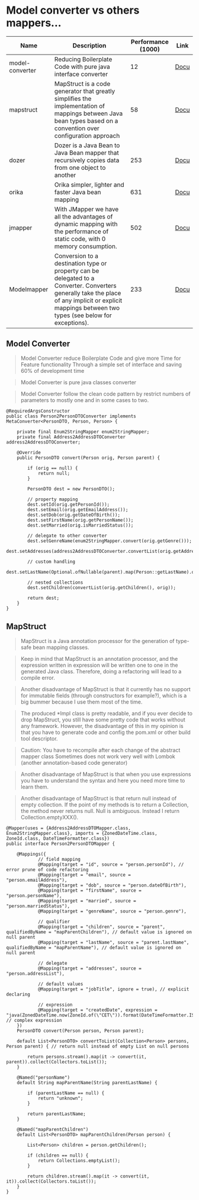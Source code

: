 # Model converter vs others mappers...

| Name | Description | Performance (1000) | Link |
| --- | --- | --- | --- |
| model-converter | Reducing Boilerplate Code with pure java interface converter | 12 | [Docu](https://bitbucket.org/modelconverter/model-converter-api.git)
| mapstruct | MapStruct is a code generator that greatly simplifies the implementation of mappings between Java bean types based on a convention over configuration approach | 58 | [Docu](https://mapstruct.org)
| dozer | Dozer is a Java Bean to Java Bean mapper that recursively copies data from one object to another | 253 | [Docu](http://dozer.sourceforge.net/)
| orika | Orika simpler, lighter and faster Java bean mapping | 631 | [Docu](https://orika-mapper.github.io/orika-docs/)
| jmapper | With JMapper we have all the advantages of dynamic mapping with the performance of static code, with 0 memory consumption. | 502 | [Docu](https://jmapper-framework.github.io/jmapper-core/)
| Modelmapper | Conversion to a destination type or property can be delegated to a Converter. Converters generally take the place of any implicit or explicit mappings between two types (see below for exceptions). | 233 | [Docu](http://modelmapper.org/user-manual/converters/)

## Model Converter

> Model Converter reduce Boilerplate Code and give more Time for Feature functionality Through a simple set of interface and saving 60% of development time

> Model Converter is pure java classes converter

> Model Converter follow the clean code pattern by restrict numbers of parameters to mostly one and in some cases to two.

```
@RequiredArgsConstructor
public class Person2PersonDTOConverter implements MetaConverter<PersonDTO, Person, Person> {

    private final Enum2StringMapper enum2StringMapper;
    private final Address2AddressDTOConverter address2AddressDTOConverter;

    @Override
    public PersonDTO convert(Person orig, Person parent) {

        if (orig == null) {
            return null;
        }

        PersonDTO dest = new PersonDTO();

        // property mapping
        dest.setId(orig.getPersonId());
        dest.setEmail(orig.getEmailAddress());
        dest.setDob(orig.getDateOfBirth());
        dest.setFirstName(orig.getPersonName());
        dest.setMarried(orig.isMarriedStatus());

        // delegate to other converter
        dest.setGenreName(enum2StringMapper.convert(orig.getGenre()));
        dest.setAddresses(address2AddressDTOConverter.convertList(orig.getAddressList()));

        // custom handling
        dest.setLastName(Optional.ofNullable(parent).map(Person::getLastName).orElse("unknown"));

        // nested collections
        dest.setChildren(convertList(orig.getChildren(), orig));

        return dest;
    }
}
```

## MapStruct

> MapStruct is a Java annotation processor for the generation of type-safe bean mapping classes.

> Keep in mind that MapStruct is an annotation processor, and the expression written in expression will be written one to one in the generated Java class. Therefore, doing a refactoring will lead to a compile error.

> Another disadvantage of MapStruct is that it currently has no support for immutable fields (through constructors for example?), which is a big bummer because I use them most of the time.
 
> The produced *Impl class is pretty readable, and if you ever decide to drop MapStruct, you still have some pretty code that works without any framework. However, the disadvantage of this in my opinion is that you have to generate code and config the pom.xml or other build tool descriptor.

> Caution: You have to recompile after each change of the abstract mapper class
Sometimes does not work very well with Lombok (another annotation-based code generator) 

> Another disadvantage of MapStruct is that when you use expressions you have to understand the syntax and here you need more time to learn them.

> Another disadvantage of MapStruct is that return null instead of empty collection. If the point of my methods is to return a Collection, the method never returns null. Null is ambiguous. Instead I return Collection.emptyXXX().

```
@Mapper(uses = {Address2AddressDTOMapper.class, Enum2StringMapper.class}, imports = {ZonedDateTime.class, ZoneId.class, DateTimeFormatter.class})
public interface Person2PersonDTOMapper {

    @Mappings({
            // field mapping
            @Mapping(target = "id", source = "person.personId"), // error prune of code refactoring
            @Mapping(target = "email", source = "person.emailAddress"),
            @Mapping(target = "dob", source = "person.dateOfBirth"),
            @Mapping(target = "firstName", source = "person.personName"),
            @Mapping(target = "married", source = "person.marriedStatus"),
            @Mapping(target = "genreName", source = "person.genre"),

            // qualifier
            @Mapping(target = "children", source = "parent", qualifiedByName = "mapParentChildren"), // default value is ignored on null parent
            @Mapping(target = "lastName", source = "parent.lastName", qualifiedByName = "mapParentName"), // default value is ignored on null parent

            // delegate
            @Mapping(target = "addresses", source = "person.addressList"),

            // default values
            @Mapping(target = "jobTitle", ignore = true), // explicit declaring

            // expression
            @Mapping(target = "createdDate", expression = "java(ZonedDateTime.now(ZoneId.of(\"CET\")).format(DateTimeFormatter.ISO_DATE_TIME))") // complex expression
    })
    PersonDTO convert(Person person, Person parent);

    default List<PersonDTO> convertToList(Collection<Person> persons, Person parent) { // return null instead of empty List on null persons

        return persons.stream().map(it -> convert(it, parent)).collect(Collectors.toList());
    }

    @Named("personName")
    default String mapParentName(String parentLastName) {

        if (parentLastName == null) {
            return "unknown";
        }

        return parentLastName;
    }

    @Named("mapParentChildren")
    default List<PersonDTO> mapParentChildren(Person person) {

        List<Person> children = person.getChildren();

        if (children == null) {
            return Collections.emptyList();
        }

        return children.stream().map(it -> convert(it, it)).collect(Collectors.toList());
    }
}
```



